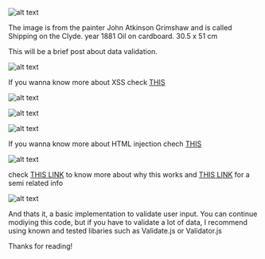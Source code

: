 ![alt text](https://github.com/VirtualSoda369/validate_user_input/blob/main/images/portada_1.jpg?raw=true "Title")

The image is from the painter John Atkinson Grimshaw
and is called Shipping on the Clyde. year 1881 Oil on cardboard. 30.5 x 51 cm



This will be a brief post about data validation.


![alt text](https://github.com/VirtualSoda369/validate_user_input/blob/main/images/imagen_1_post.png?raw=true "1")

If you wanna know more about XSS check [THIS](https://www.softwaretestinghelp.com/cross-site-scripting-xss-attack-test/)



![alt text](https://github.com/VirtualSoda369/validate_user_input/blob/main/images/imagen_2_post.png?raw=true "2")



![alt text](https://github.com/VirtualSoda369/validate_user_input/blob/main/images/imagen_3_post.png?raw=true "3")



![alt text](https://github.com/VirtualSoda369/validate_user_input/blob/main/images/imagen_4_post.png?raw=true "4")


If you wanna know more about HTML injection chech [THIS](https://www.softwaretestinghelp.com/html-injection-tutorial/)



![alt text](https://github.com/VirtualSoda369/validate_user_input/blob/main/images/imagen_5_post.png?raw=true "5")

check [THIS LINK](https://stackoverflow.com/questions/58169889/creating-html-with-intentional-html-injection) to know more about why this works
and [THIS LINK](https://stackoverflow.com/questions/1197575/can-scripts-be-inserted-with-innerhtml) for a semi related info


![alt text](https://github.com/VirtualSoda369/validate_user_input/blob/main/images/imagen_6_post.png?raw=true "6")


And thats it, a basic implementation to validate user input.
You can continue modiying this code, but if you have to validate a lot of data,
I recommend using known and tested libaries such as Validate.js or Validator.js

Thanks for reading!


